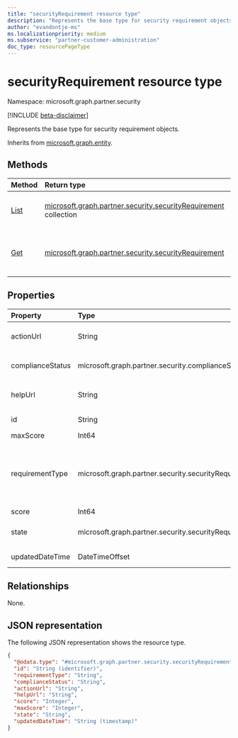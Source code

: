 ```yaml
---
title: "securityRequirement resource type"
description: "Represents the base type for security requirement objects."
author: "evandontje-ms"
ms.localizationpriority: medium
ms.subservice: "partner-customer-administration"
doc_type: resourcePageType
---
```


# securityRequirement resource type

Namespace: microsoft.graph.partner.security

[!INCLUDE [beta-disclaimer](../../includes/beta-disclaimer.md)]

Represents the base type for security requirement objects.


Inherits from [microsoft.graph.entity](../resources/entity.md).

## Methods
|Method|Return type|Description|
|:---|:---|:---|
|[List](../api/partner-security-partnersecurityscore-list-requirements.md)|[microsoft.graph.partner.security.securityRequirement](../resources/partner-security-securityrequirement.md) collection|Get a list of the [securityRequirement](../resources/partner-security-securityrequirement.md) objects and their properties.|
|[Get](../api/partner-security-securityrequirement-get.md)|[microsoft.graph.partner.security.securityRequirement](../resources/partner-security-securityrequirement.md)|Read the properties and relationships of a [securityRequirement](../resources/partner-security-securityrequirement.md) object.|

## Properties
|Property|Type|Description|
|:---|:---|:---|
|actionUrl|String|The link to the site where the admin can take action on the requirement. Inherited from [microsoft.graph.partner.security.securityRequirement](../resources/partner-security-securityrequirement.md).|
|complianceStatus|microsoft.graph.partner.security.complianceStatus|Indicates whether the partner is compliant with this requirement. The possible values are: `compliant`, `noncomplaint`, `unknownFutureValue`.|
|helpUrl|String|The link to documentation for the requirement. Inherited from [microsoft.graph.partner.security.securityRequirement](../resources/partner-security-securityrequirement.md).|
|id|String|The unique identifier for the requirement. Inherited from [microsoft.graph.entity](../resources/entity.md).|
|maxScore|Int64|The maximum score possible for the requirement. |
|requirementType|microsoft.graph.partner.security.securityRequirementType|The type of requirement. The possible values are: `mfaEnforcedForAdmins`, `mfaEnforcedForAdminsOfCustomers`, `securityAlertsPromptlyResolved`, `securityContactProvided`, `spendingBudgetSetForCustomerAzureSubscriptions`, `unknownFutureValue`.|
|score|Int64|The score received for this requirement. |
|state|microsoft.graph.partner.security.securityRequirementState|Indicates whether the requirement is in preview or is fully released. The possible values are: `active`, `preview`, `unknownFutureValue`.|
|updatedDateTime|DateTimeOffset|The date the requirement properties were last updated.|

## Relationships
None.

## JSON representation
The following JSON representation shows the resource type.
<!-- {
  "blockType": "resource",
  "keyProperty": "id",
  "@odata.type": "microsoft.graph.partner.security.securityRequirement",
  "baseType": "microsoft.graph.entity",
  "openType": false
}
-->
``` json
{
  "@odata.type": "#microsoft.graph.partner.security.securityRequirement",
  "id": "String (identifier)",
  "requirementType": "String",
  "complianceStatus": "String",
  "actionUrl": "String",
  "helpUrl": "String",
  "score": "Integer",
  "maxScore": "Integer",
  "state": "String",
  "updatedDateTime": "String (timestamp)"
}
```

